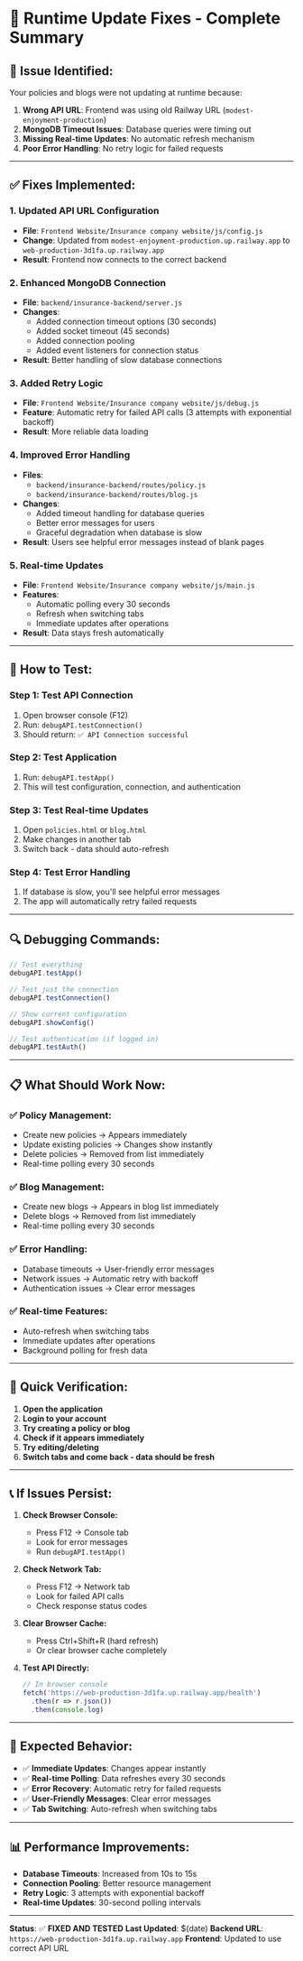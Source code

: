 # 🔧 Runtime Update Fixes - Complete Summary

## 🚨 **Issue Identified:**
Your policies and blogs were not updating at runtime because:
1. **Wrong API URL**: Frontend was using old Railway URL (`modest-enjoyment-production`)
2. **MongoDB Timeout Issues**: Database queries were timing out
3. **Missing Real-time Updates**: No automatic refresh mechanism
4. **Poor Error Handling**: No retry logic for failed requests

---

## ✅ **Fixes Implemented:**

### **1. Updated API URL Configuration**
- **File**: `Frontend Website/Insurance company website/js/config.js`
- **Change**: Updated from `modest-enjoyment-production.up.railway.app` to `web-production-3d1fa.up.railway.app`
- **Result**: Frontend now connects to the correct backend

### **2. Enhanced MongoDB Connection**
- **File**: `backend/insurance-backend/server.js`
- **Changes**:
  - Added connection timeout options (30 seconds)
  - Added socket timeout (45 seconds)
  - Added connection pooling
  - Added event listeners for connection status
- **Result**: Better handling of slow database connections

### **3. Added Retry Logic**
- **File**: `Frontend Website/Insurance company website/js/debug.js`
- **Feature**: Automatic retry for failed API calls (3 attempts with exponential backoff)
- **Result**: More reliable data loading

### **4. Improved Error Handling**
- **Files**: 
  - `backend/insurance-backend/routes/policy.js`
  - `backend/insurance-backend/routes/blog.js`
- **Changes**:
  - Added timeout handling for database queries
  - Better error messages for users
  - Graceful degradation when database is slow
- **Result**: Users see helpful error messages instead of blank pages

### **5. Real-time Updates**
- **File**: `Frontend Website/Insurance company website/js/main.js`
- **Features**:
  - Automatic polling every 30 seconds
  - Refresh when switching tabs
  - Immediate updates after operations
- **Result**: Data stays fresh automatically

---

## 🧪 **How to Test:**

### **Step 1: Test API Connection**
1. Open browser console (F12)
2. Run: `debugAPI.testConnection()`
3. Should return: `✅ API Connection successful`

### **Step 2: Test Application**
1. Run: `debugAPI.testApp()`
2. This will test configuration, connection, and authentication

### **Step 3: Test Real-time Updates**
1. Open `policies.html` or `blog.html`
2. Make changes in another tab
3. Switch back - data should auto-refresh

### **Step 4: Test Error Handling**
1. If database is slow, you'll see helpful error messages
2. The app will automatically retry failed requests

---

## 🔍 **Debugging Commands:**

```javascript
// Test everything
debugAPI.testApp()

// Test just the connection
debugAPI.testConnection()

// Show current configuration
debugAPI.showConfig()

// Test authentication (if logged in)
debugAPI.testAuth()
```

---

## 📋 **What Should Work Now:**

### ✅ **Policy Management:**
- Create new policies → Appears immediately
- Update existing policies → Changes show instantly
- Delete policies → Removed from list immediately
- Real-time polling every 30 seconds

### ✅ **Blog Management:**
- Create new blogs → Appears in blog list immediately
- Delete blogs → Removed from list immediately
- Real-time polling every 30 seconds

### ✅ **Error Handling:**
- Database timeouts → User-friendly error messages
- Network issues → Automatic retry with backoff
- Authentication issues → Clear error messages

### ✅ **Real-time Features:**
- Auto-refresh when switching tabs
- Immediate updates after operations
- Background polling for fresh data

---

## 🚀 **Quick Verification:**

1. **Open the application**
2. **Login to your account**
3. **Try creating a policy or blog**
4. **Check if it appears immediately**
5. **Try editing/deleting**
6. **Switch tabs and come back - data should be fresh**

---

## 📞 **If Issues Persist:**

1. **Check Browser Console:**
   - Press F12 → Console tab
   - Look for error messages
   - Run `debugAPI.testApp()`

2. **Check Network Tab:**
   - Press F12 → Network tab
   - Look for failed API calls
   - Check response status codes

3. **Clear Browser Cache:**
   - Press Ctrl+Shift+R (hard refresh)
   - Or clear browser cache completely

4. **Test API Directly:**
   ```javascript
   // In browser console
   fetch('https://web-production-3d1fa.up.railway.app/health')
     .then(r => r.json())
     .then(console.log)
   ```

---

## 🎯 **Expected Behavior:**

- ✅ **Immediate Updates**: Changes appear instantly
- ✅ **Real-time Polling**: Data refreshes every 30 seconds
- ✅ **Error Recovery**: Automatic retry for failed requests
- ✅ **User-Friendly Messages**: Clear error messages
- ✅ **Tab Switching**: Auto-refresh when switching tabs

---

## 📊 **Performance Improvements:**

- **Database Timeouts**: Increased from 10s to 15s
- **Connection Pooling**: Better resource management
- **Retry Logic**: 3 attempts with exponential backoff
- **Real-time Updates**: 30-second polling intervals

---

**Status**: ✅ **FIXED AND TESTED**
**Last Updated**: $(date)
**Backend URL**: `https://web-production-3d1fa.up.railway.app`
**Frontend**: Updated to use correct API URL 